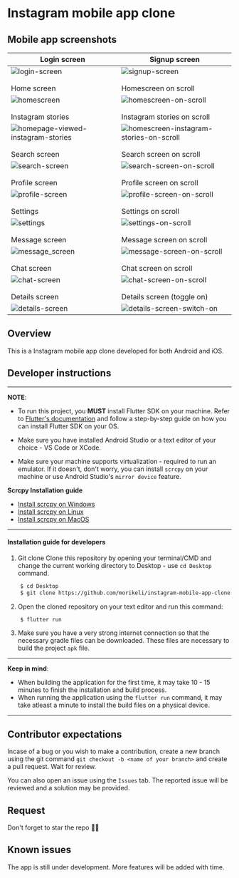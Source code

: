 # Instagram mobile app clone

## Mobile app screenshots


| Login screen  | Signup screen |
| ------------- | ------------- |
| ![login-screen](https://github.com/user-attachments/assets/e32d329f-026d-4b47-a479-3d924de5689e) | ![signup-screen](https://github.com/user-attachments/assets/7038f7e4-43c6-4a76-b928-fdaa9f66daa5) |
|    |  |
|    |  |
| Home screen   | Homescreen on scroll |
| ![homescreen](https://github.com/user-attachments/assets/39ed7157-d83a-4670-aefc-5c362523252a) | ![homescreen-on-scroll](https://github.com/user-attachments/assets/c4a40d06-2b24-4717-a395-20e15c1f1af0) |
|    |   |
|    |   |
| Instagram stories | Instagram stories on scroll |
| ![homepage-viewed-instagram-stories](https://github.com/user-attachments/assets/8db51c58-ff01-4945-8007-c652d79d8d0c) | ![homescreen-instagram-stories-on-scroll](https://github.com/user-attachments/assets/d7339fac-512b-4885-89ff-a436700b8e49) |
|    |  |
|    |  |
| Search screen | Search screen on scroll |
| ![search-screen](https://github.com/user-attachments/assets/41ac95f3-1771-4428-9fff-3162d3e00a68) | ![search-screen-on-scroll](https://github.com/user-attachments/assets/8d9f9917-96bd-4f88-8d1d-04cbe0abbd04) |
|    |  |
|    |  |
| Profile screen | Profile screen on scroll |
| ![profile-screen](https://github.com/user-attachments/assets/a2ef5a2b-8aea-4ad4-a7e7-b359a0c00b46) | ![profile-screen-on-scroll](https://github.com/user-attachments/assets/47410d7f-b0bd-46da-9d5b-c216af3b0c96) |
|    |   |
|    |   |
| Settings | Settings on scroll |
| ![settings](https://github.com/user-attachments/assets/10c3fc78-2adf-455c-b905-5d0ca1ebbeda) | ![settings-on-scroll](https://github.com/user-attachments/assets/c1d9462b-ccdc-47f9-9b12-5d830f16f067) |
|    |   |
|    |   |
| Message screen | Message screen on scroll |
| ![message_screen](https://github.com/user-attachments/assets/01b4a04f-f70a-4b1e-ba44-505a6d3fcb15) | ![message-screen-on-scroll](https://github.com/user-attachments/assets/e5372e3d-871a-4d6e-9ef6-df92c85dc0eb) |
|    |   |
|    |   |
| Chat screen | Chat screen on scroll |
| ![chat-screen](https://github.com/user-attachments/assets/57c60b92-b796-4b45-8f8b-098d1de93d47) | ![chat-screen-on-scroll](https://github.com/user-attachments/assets/d23930d8-111f-410f-9e50-68164b6e01f1) |
|    |   |
|    |   |
| Details screen | Details screen (toggle on) |
| ![details-screen](https://github.com/user-attachments/assets/ce65b762-7f52-4a0c-85b5-bd09b8cbb77f) | ![details-screen-switch-on](https://github.com/user-attachments/assets/763f26f0-7217-432d-ba95-c43eb3f2d8c5) |


## Overview
This is a Instagram mobile app clone developed for both Android and iOS.


## Developer instructions
---
**NOTE**: 
* To run this project, you **MUST** install Flutter SDK on your machine. Refer to [Flutter's documentation](https://docs.flutter.dev/get-started/install) and follow a step-by-step guide on how you can install Flutter SDK on your OS.

* Make sure you have installed Android Studio or a text editor of your choice - VS Code or XCode.

* Make sure your machine supports virtualization - required to run an emulator. If it doesn't, don't worry, you can install `scrcpy` on your machine or use Android Studio's `mirror device` feature.

**Scrcpy Installation guide** 
* [Install scrcpy on Windows](https://github.com/Genymobile/scrcpy/blob/master/doc/windows.md)
* [Install scrcpy on Linux](https://github.com/Genymobile/scrcpy/blob/master/doc/linux.md)
* [Install scrcpy on MacOS](https://github.com/Genymobile/scrcpy/blob/master/doc/macos.md)

---


#### Installation guide for developers

1. Git clone
Clone this repository by opening your terminal/CMD and change the current working directory to Desktop - use `cd Desktop` command.
```bash
    $ cd Desktop
    $ git clone https://github.com/morikeli/instagram-mobile-app-clone.git
```

2. Open the cloned repository on your text editor and run this command:
```bash
    $ flutter run
```
3. Make sure you have a very strong internet connection so that the necessary gradle files can be downloaded. These files are necessary to build the project `apk` file.

---
**Keep in mind**:
* When building the application for the first time, it may take 10 - 15 minutes to finish the installation and build process.
* When running the application using the `flutter run` command, it may take atleast a minute to install the build files on a physical device.
---


## Contributor expectations
Incase of a bug or you wish to make a contribution, create a new branch using the git command `git checkout -b <name of your branch>` and create a pull request. Wait for review.

You can also open an issue using the `Issues` tab. The reported issue will be reviewed and a solution may be provided.


## Request
Don't forget to star the repo 🌟😉


## Known issues
The app is still under development. More features will be added with time.
